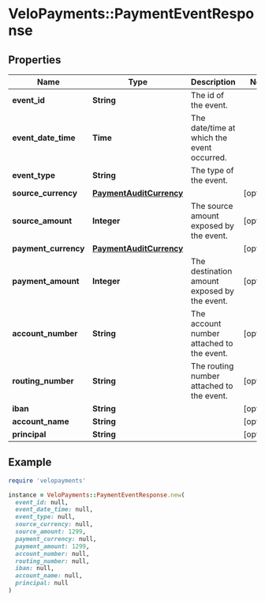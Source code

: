 # VeloPayments::PaymentEventResponse

## Properties

| Name | Type | Description | Notes |
| ---- | ---- | ----------- | ----- |
| **event_id** | **String** | The id of the event. |  |
| **event_date_time** | **Time** | The date/time at which the event occurred. |  |
| **event_type** | **String** | The type of the event. |  |
| **source_currency** | [**PaymentAuditCurrency**](PaymentAuditCurrency.md) |  | [optional] |
| **source_amount** | **Integer** | The source amount exposed by the event. | [optional] |
| **payment_currency** | [**PaymentAuditCurrency**](PaymentAuditCurrency.md) |  | [optional] |
| **payment_amount** | **Integer** | The destination amount exposed by the event. | [optional] |
| **account_number** | **String** | The account number attached to the event. | [optional] |
| **routing_number** | **String** | The routing number attached to the event. | [optional] |
| **iban** | **String** |  | [optional] |
| **account_name** | **String** |  | [optional] |
| **principal** | **String** |  | [optional] |

## Example

```ruby
require 'velopayments'

instance = VeloPayments::PaymentEventResponse.new(
  event_id: null,
  event_date_time: null,
  event_type: null,
  source_currency: null,
  source_amount: 1299,
  payment_currency: null,
  payment_amount: 1299,
  account_number: null,
  routing_number: null,
  iban: null,
  account_name: null,
  principal: null
)
```

